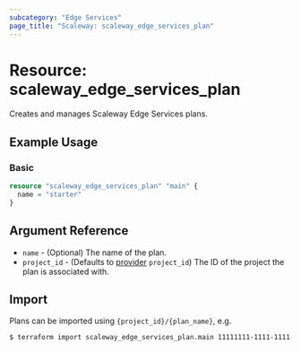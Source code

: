 ```yaml
---
subcategory: "Edge Services"
page_title: "Scaleway: scaleway_edge_services_plan"
---
```


# Resource: scaleway_edge_services_plan

Creates and manages Scaleway Edge Services plans.

## Example Usage

### Basic

```terraform
resource "scaleway_edge_services_plan" "main" {
  name = "starter"
}
```

## Argument Reference

- `name` - (Optional) The name of the plan.
- `project_id` - (Defaults to [provider](../index.md#project_id) `project_id`) The ID of the project the plan is associated with.

## Import

Plans can be imported using `{project_id}/{plan_name}`, e.g.

```bash
$ terraform import scaleway_edge_services_plan.main 11111111-1111-1111-1111-111111111111/starter
```
